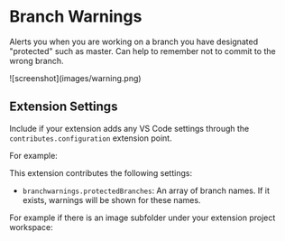 # Branch Warnings

Alerts you when you are working on a branch you have designated "protected" such as master. Can help to remember not to commit to the wrong branch.

\!\[screenshot\]\(images/warning.png\)

## Extension Settings

Include if your extension adds any VS Code settings through the `contributes.configuration` extension point.

For example:

This extension contributes the following settings:

* `branchwarnings.protectedBranches`: An array of branch names. If it exists, warnings will be shown for these names.

For example if there is an image subfolder under your extension project workspace:

